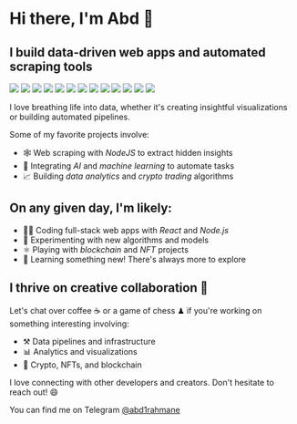 # Hi there, I'm Abd 👋

## I build **data-driven web apps** and automated **scraping tools**
<img src="https://img.shields.io/badge/React-20232A?style=for-the-badge&logo=react&logoColor=61DAFB" />  <img src="https://img.shields.io/badge/Redux-593D88?style=for-the-badge&logo=redux&logoColor=white" />     <img src="https://img.shields.io/badge/MongoDB-4EA94B?style=for-the-badge&logo=mongodb&logoColor=white" />     <img src="https://img.shields.io/badge/TypeScript-007ACC?style=for-the-badge&logo=typescript&logoColor=white" />   <img src="https://img.shields.io/badge/Amazon AWS-FF9900?style=for-the-badge&logo=amazonaws&logoColor=white" />  <img src="https://img.shields.io/badge/firebase-ffca28?style=for-the-badge&logo=firebase&logoColor=black"/>    <img src="https://img.shields.io/badge/Python-FFD43B?style=for-the-badge&logo=python&logoColor=blue" /> <img src="https://img.shields.io/badge/Apollo%20GraphQL-311C87?&style=for-the-badge&logo=Apollo%20GraphQL&logoColor=white" /> <img src="https://img.shields.io/badge/Tailwind_CSS-38B2AC?style=for-the-badge&logo=tailwind-css&logoColor=white" />  <img src="https://img.shields.io/badge/Netlify-00C7B7?style=for-the-badge&logo=netlify&logoColor=white" />     <img src="https://img.shields.io/badge/next%20js-000000?style=for-the-badge&logo=nextdotjs&logoColor=white" />  <img src="https://img.shields.io/badge/Docker-2CA5E0?style=for-the-badge&logo=docker&logoColor=white"/>   <img src="https://img.shields.io/badge/Jest-C21325?style=for-the-badge&logo=jest&logoColor=white"/>  


I love breathing life into data, whether it's creating insightful visualizations or building automated pipelines.

Some of my favorite projects involve:

- 🕸 Web scraping with _NodeJS_ to extract hidden insights
- 🤖 Integrating _AI_ and _machine learning_ to automate tasks
- 📈 Building _data analytics_ and _crypto trading_ algorithms 

## On any given day, I'm likely:

- 👨‍💻 Coding full-stack web apps with _React_ and _Node.js_ 
- 🔬 Experimenting with new algorithms and models
- ⚛️ Playing with _blockchain_ and _NFT_ projects
- 🧠 Learning something new! There's always more to explore

## I thrive on creative collaboration 🤝

Let's chat over coffee ☕ or a game of chess ♟ if you're working on something interesting involving:

- ⚒️ Data pipelines and infrastructure
- 📊 Analytics and visualizations
- 💱 Crypto, NFTs, and blockchain 

I love connecting with other developers and creators. Don't hesitate to reach out! 😄

You can find me on Telegram [@abd1rahmane](https://t.me/abd1rahmane)

<!---
abd1rahmane/abd1rahmane is a ✨ special ✨ repository because its `README.md` (this file) appears on your GitHub profile.
You can click the Preview link to take a look at your changes.
--->
